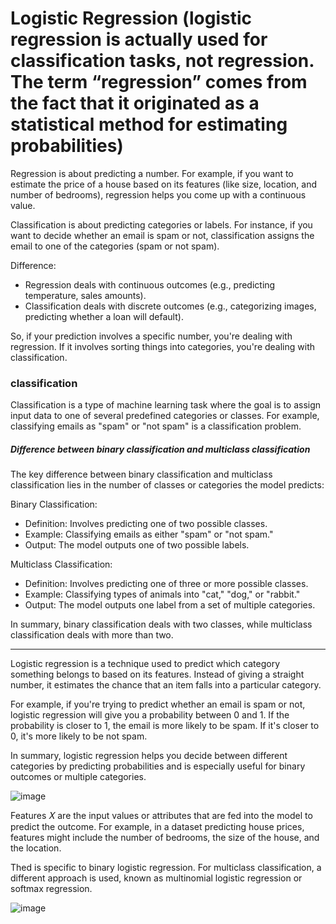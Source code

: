 

# Logistic Regression (logistic regression is actually used for classification tasks, not regression. The term “regression” comes from the fact that it originated as a statistical method for estimating probabilities) 



Regression is about predicting a number. For example, if you want to estimate the price of a house based on its features (like size, location, and number of bedrooms), regression helps you come up with a continuous value.

Classification is about predicting categories or labels. For instance, if you want to decide whether an email is spam or not, classification assigns the email to one of the categories (spam or not spam).


Difference:

- Regression deals with continuous outcomes (e.g., predicting temperature, sales amounts).
- Classification deals with discrete outcomes (e.g., categorizing images, predicting whether a loan will default).

So, if your prediction involves a specific number, you're dealing with regression. If it involves sorting things into categories, you're dealing with classification.


### classification 

Classification is a type of machine learning task where the goal is to assign input data to one of several predefined categories or classes. For example, classifying emails as "spam" or "not spam" is a classification problem.

##### Difference between binary classification and multiclass classification

The key difference between binary classification and multiclass classification lies in the number of classes or categories the model predicts:

Binary Classification:

- Definition: Involves predicting one of two possible classes.
- Example: Classifying emails as either "spam" or "not spam."
- Output: The model outputs one of two possible labels.

Multiclass Classification:

- Definition: Involves predicting one of three or more possible classes.
- Example: Classifying types of animals into "cat," "dog," or "rabbit."
- Output: The model outputs one label from a set of multiple categories.

In summary, binary classification deals with two classes, while multiclass classification deals with more than two.

--- 

Logistic regression is a technique used to predict which category something belongs to based on its features. Instead of giving a straight number, it estimates the chance that an item falls into a particular category.

For example, if you're trying to predict whether an email is spam or not, logistic regression will give you a probability between 0 and 1. If the probability is closer to 1, the email is more likely to be spam. If it's closer to 0, it's more likely to be not spam.

In summary, logistic regression helps you decide between different categories by predicting probabilities and is especially useful for binary outcomes or multiple categories.


![image](https://github.com/user-attachments/assets/55abc22e-82e1-4731-a25f-d80d5bb94caa)


Features 𝑋 are the input values or attributes that are fed into the model to predict the outcome. For example, in a dataset predicting house prices, features might include the number of bedrooms, the size of the house, and the location.


Thed is specific to binary logistic regression. For multiclass classification, a different approach is used, known as multinomial logistic regression or softmax regression. 

![image](https://github.com/user-attachments/assets/95aed76f-30db-4fc1-8348-93132080edd4)


